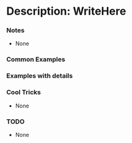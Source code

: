# Description: WriteHere

### Notes
* None

### Common Examples

### Examples with details

### Cool Tricks
* None

### TODO
* None
